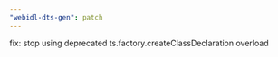 ```yaml
---
"webidl-dts-gen": patch
---
```


fix: stop using deprecated ts.factory.createClassDeclaration overload
